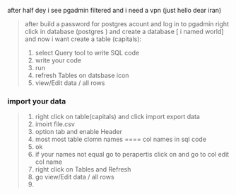 after half dey i see pgadmin filtered and i need a vpn (just hello dear iran)
<br>
> after build a password for postgres acount and log in to pgadmin
> right click in database (postgres ) and create a database [ i named world]
> and now i want create  a table (capitals):
> 1. select Query tool to write SQL code
> 2. write your code
> 3. run
> 4. refresh Tables on datsbase icon
> 5. view/Edit data / all rows

### import your data 

> 1. right click on table(capitals) and click import export data
> 2. imoirt file.csv
> 3. option tab and enable Header
> 4. most most table clomn names ====   col names in sql code
> 5. ok
> 6. if your names not equal go to perapertis click on and go to col edit col name
> 7. right click on Tables and Refresh
> 8. go view/Edit data / all rows
> 9. 























